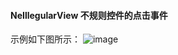 #### NeIllegularView 不规则控件的点击事件
示例如下图所示：
![image](https://github.com/tianyalu/NeIregularView/blob/master/screenshot/show.gif)
